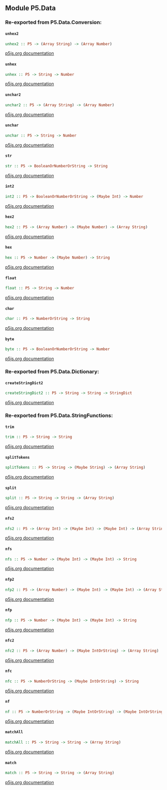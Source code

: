 ## Module P5.Data


### Re-exported from P5.Data.Conversion:

#### `unhex2`

``` purescript
unhex2 :: P5 -> (Array String) -> (Array Number)
```

[p5js.org documentation](https://p5js.org/reference/#/p5/unhex)

#### `unhex`

``` purescript
unhex :: P5 -> String -> Number
```

[p5js.org documentation](https://p5js.org/reference/#/p5/unhex)

#### `unchar2`

``` purescript
unchar2 :: P5 -> (Array String) -> (Array Number)
```

[p5js.org documentation](https://p5js.org/reference/#/p5/unchar)

#### `unchar`

``` purescript
unchar :: P5 -> String -> Number
```

[p5js.org documentation](https://p5js.org/reference/#/p5/unchar)

#### `str`

``` purescript
str :: P5 -> BooleanOrNumberOrString -> String
```

[p5js.org documentation](https://p5js.org/reference/#/p5/str)

#### `int2`

``` purescript
int2 :: P5 -> BooleanOrNumberOrString -> (Maybe Int) -> Number
```

[p5js.org documentation](https://p5js.org/reference/#/p5/int)

#### `hex2`

``` purescript
hex2 :: P5 -> (Array Number) -> (Maybe Number) -> (Array String)
```

[p5js.org documentation](https://p5js.org/reference/#/p5/hex)

#### `hex`

``` purescript
hex :: P5 -> Number -> (Maybe Number) -> String
```

[p5js.org documentation](https://p5js.org/reference/#/p5/hex)

#### `float`

``` purescript
float :: P5 -> String -> Number
```

[p5js.org documentation](https://p5js.org/reference/#/p5/float)

#### `char`

``` purescript
char :: P5 -> NumberOrString -> String
```

[p5js.org documentation](https://p5js.org/reference/#/p5/char)

#### `byte`

``` purescript
byte :: P5 -> BooleanOrNumberOrString -> Number
```

[p5js.org documentation](https://p5js.org/reference/#/p5/byte)

### Re-exported from P5.Data.Dictionary:

#### `createStringDict2`

``` purescript
createStringDict2 :: P5 -> String -> String -> StringDict
```

[p5js.org documentation](https://p5js.org/reference/#/p5/createStringDict)

### Re-exported from P5.Data.StringFunctions:

#### `trim`

``` purescript
trim :: P5 -> String -> String
```

[p5js.org documentation](https://p5js.org/reference/#/p5/trim)

#### `splitTokens`

``` purescript
splitTokens :: P5 -> String -> (Maybe String) -> (Array String)
```

[p5js.org documentation](https://p5js.org/reference/#/p5/splitTokens)

#### `split`

``` purescript
split :: P5 -> String -> String -> (Array String)
```

[p5js.org documentation](https://p5js.org/reference/#/p5/split)

#### `nfs2`

``` purescript
nfs2 :: P5 -> (Array Int) -> (Maybe Int) -> (Maybe Int) -> (Array String)
```

[p5js.org documentation](https://p5js.org/reference/#/p5/nfs)

#### `nfs`

``` purescript
nfs :: P5 -> Number -> (Maybe Int) -> (Maybe Int) -> String
```

[p5js.org documentation](https://p5js.org/reference/#/p5/nfs)

#### `nfp2`

``` purescript
nfp2 :: P5 -> (Array Number) -> (Maybe Int) -> (Maybe Int) -> (Array String)
```

[p5js.org documentation](https://p5js.org/reference/#/p5/nfp)

#### `nfp`

``` purescript
nfp :: P5 -> Number -> (Maybe Int) -> (Maybe Int) -> String
```

[p5js.org documentation](https://p5js.org/reference/#/p5/nfp)

#### `nfc2`

``` purescript
nfc2 :: P5 -> (Array Number) -> (Maybe IntOrString) -> (Array String)
```

[p5js.org documentation](https://p5js.org/reference/#/p5/nfc)

#### `nfc`

``` purescript
nfc :: P5 -> NumberOrString -> (Maybe IntOrString) -> String
```

[p5js.org documentation](https://p5js.org/reference/#/p5/nfc)

#### `nf`

``` purescript
nf :: P5 -> NumberOrString -> (Maybe IntOrString) -> (Maybe IntOrString) -> String
```

[p5js.org documentation](https://p5js.org/reference/#/p5/nf)

#### `matchAll`

``` purescript
matchAll :: P5 -> String -> String -> (Array String)
```

[p5js.org documentation](https://p5js.org/reference/#/p5/matchAll)

#### `match`

``` purescript
match :: P5 -> String -> String -> (Array String)
```

[p5js.org documentation](https://p5js.org/reference/#/p5/match)


